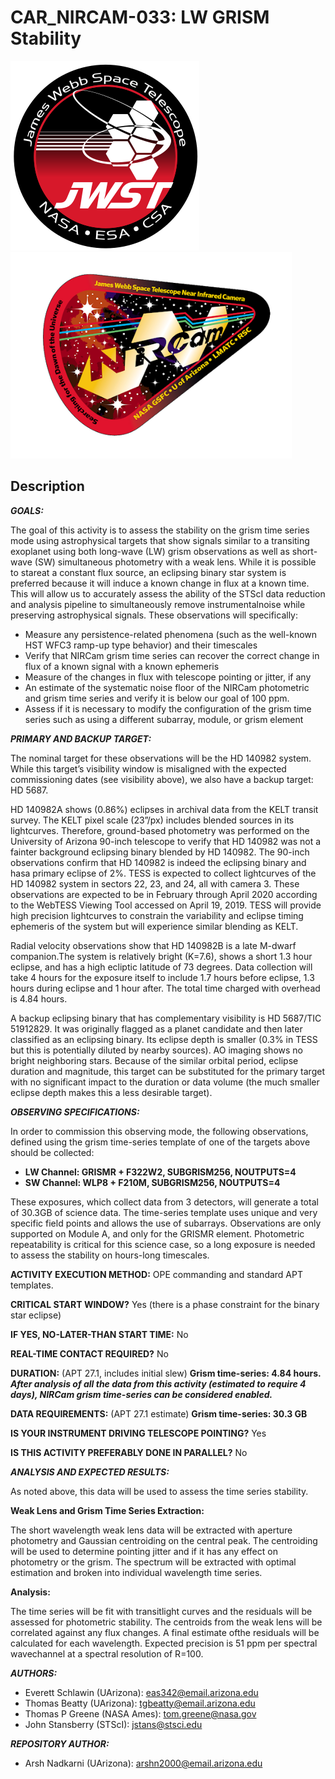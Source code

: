 # CAR_NIRCAM-033: LW GRISM Stability

<img src="images/jwst_logo.png"> <img src="images/nircam_logo.png" height="330" width="450"/>

## Description

***GOALS:***

The goal of this activity is to assess the stability on the grism time series mode using astrophysical targets that show signals similar to a transiting exoplanet using both long-wave (LW) grism observations as well as short-wave (SW) simultaneous photometry with a weak lens. While it is possible to stareat a constant flux source, an eclipsing binary star system is preferred because it will induce a known change in flux at a known time. This will allow us to accurately assess the ability of the STScI data reduction and analysis pipeline to simultaneously remove instrumentalnoise while preserving astrophysical signals. These observations will specifically:
* Measure any persistence-related phenomena (such as the well-known HST WFC3 ramp-up type behavior) and their timescales
* Verify that NIRCam grism time series can recover the correct change in flux of a known signal with a known ephemeris
* Measure of the changes in flux with telescope pointing or jitter, if any
* An estimate of the systematic noise floor of the NIRCam photometric and grism time series and verify it is below our goal of 100 ppm.
* Assess if it is necessary to modify the configuration of the grism time series such as using a different subarray, module, or grism element

***PRIMARY AND BACKUP TARGET:***

The nominal target for these observations will be the HD 140982 system. While this target’s visibility window is misaligned with the expected commissioning dates (see visibility above), we also have a backup target: HD 5687.

HD 140982A shows (0.86%) eclipses in archival data from the KELT transit survey. The KELT pixel scale (23”/px) includes blended sources in its lightcurves. Therefore, ground-based photometry was performed on the University of Arizona 90-inch telescope to verify that HD 140982 was not a fainter background eclipsing binary blended by HD 140982. The 90-inch observations confirm that HD 140982 is indeed the eclipsing binary and hasa primary eclipse of 2%. TESS is expected to collect lightcurves of the HD 140982 system in sectors 22, 23, and 24, all with camera 3. These observations are expected to be in February through April 2020 according to the WebTESS Viewing Tool accessed on April 19, 2019. TESS will provide high precision lightcurves to constrain the variability and eclipse timing ephemeris of the system but will experience similar blending as KELT.

Radial velocity observations show that HD 140982B is a late M-dwarf companion.The system is relatively bright (K=7.6), shows a short 1.3 hour eclipse, and has a high ecliptic latitude of 73 degrees. Data collection will take 4 hours for the exposure itself to include 1.7 hours before eclipse, 1.3 hours during eclipse and 1 hour after. The total time charged with overhead is 4.84 hours.

A backup eclipsing binary that has complementary visibility is HD 5687/TIC 51912829. It was originally flagged as a planet candidate and then later classified as an eclipsing binary. Its eclipse depth is smaller (0.3% in TESS but this is potentially diluted by nearby sources). AO imaging shows no bright neighboring stars. Because of the similar orbital period, eclipse duration and magnitude, this target can be substituted for the primary target with no significant impact to the duration or data volume (the much smaller eclipse depth makes this a less desirable target).

***OBSERVING SPECIFICATIONS:***

In order to commission this observing mode, the following observations, defined using the grism time-series template of one of the targets above should be collected:
* **LW Channel: GRISMR + F322W2, SUBGRISM256, NOUTPUTS=4**
* **SW Channel: WLP8 + F210M, SUBGRISM256, NOUTPUTS=4**

These exposures, which collect data from 3 detectors, will generate a total of 30.3GB of science data. The time-series template uses unique and very specific field points and allows the use of subarrays. Observations are only supported on Module A, and only for the GRISMR element. Photometric repeatability is critical for this science case, so a long exposure is needed to assess the stability on hours-long timescales.

**ACTIVITY EXECUTION METHOD:** OPE commanding and standard APT templates. 

**CRITICAL START WINDOW?** Yes (there is a phase constraint for the binary star eclipse)

**IF YES, NO-LATER-THAN START TIME:** No

**REAL-TIME CONTACT REQUIRED?** No

**DURATION:** (APT 27.1, includes initial slew) **Grism time-series: 4.84 hours.** ***After analysis of all the data from this activity (estimated to require 4 days), NIRCam grism time-series can be considered enabled.***

**DATA REQUIREMENTS:** (APT 27.1 estimate) **Grism time-series: 30.3 GB**

**IS YOUR INSTRUMENT DRIVING TELESCOPE POINTING?** Yes

**IS THIS ACTIVITY PREFERABLY DONE IN PARALLEL?** No

***ANALYSIS AND EXPECTED RESULTS:***

As noted above, this data will be used to assess the time series stability. 

**Weak Lens and Grism Time Series Extraction:**

The short wavelength weak lens data will be extracted with aperture photometry and Gaussian centroiding on the central peak. The centroiding will be used to determine pointing jitter and if it has any effect on photometry or the grism. The spectrum will be extracted with optimal estimation and broken into individual wavelength time series.

**Analysis:**

The time series will be fit with transitlight curves and the residuals will be assessed for photometric stability. The centroids from the weak lens will be correlated against any flux changes. A final estimate ofthe residuals will be calculated for each wavelength. Expected precision is 51 ppm per spectral wavechannel at a spectral resolution of R=100.

***AUTHORS:***
* Everett Schlawin (UArizona): eas342@email.arizona.edu
* Thomas Beatty (UArizona): tgbeatty@email.arizona.edu
* Thomas P Greene (NASA Ames): tom.greene@nasa.gov
* John Stansberry (STScI): jstans@stsci.edu

***REPOSITORY AUTHOR:***
* Arsh Nadkarni (UArizona): arshn2000@email.arizona.edu
